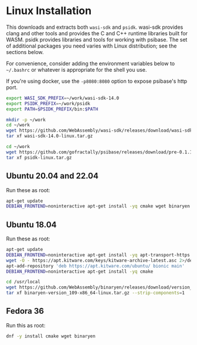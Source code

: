 # Linux Installation

This downloads and extracts both `wasi-sdk` and `psidk`. wasi-sdk provides clang and other tools and provides the C and C++ runtime libraries built for WASM. psidk provides libraries and tools for working with psibase. The set of additional packages you need varies with Linux distribution; see the sections below.

For convenience, consider adding the environment variables below to `~/.bashrc` or whatever is appropriate for the shell you use.

If you're using docker, use the `-p8080:8080` option to expose psibase's http port.

```sh
export WASI_SDK_PREFIX=~/work/wasi-sdk-14.0
export PSIDK_PREFIX=~/work/psidk
export PATH=$PSIDK_PREFIX/bin:$PATH

mkdir -p ~/work
cd ~/work
wget https://github.com/WebAssembly/wasi-sdk/releases/download/wasi-sdk-14/wasi-sdk-14.0-linux.tar.gz
tar xf wasi-sdk-14.0-linux.tar.gz

cd ~/work
wget https://github.com/gofractally/psibase/releases/download/pre-0.1.1/psidk-linux.tar.gz
tar xf psidk-linux.tar.gz
```

## Ubuntu 20.04 and 22.04

Run these as root:

```sh
apt-get update
DEBIAN_FRONTEND=noninteractive apt-get install -yq cmake wget binaryen
```

## Ubuntu 18.04

Run these as root:

```sh
apt-get update
DEBIAN_FRONTEND=noninteractive apt-get install -yq apt-transport-https ca-certificates gnupg software-properties-common wget
wget -O - https://apt.kitware.com/keys/kitware-archive-latest.asc 2>/dev/null | apt-key add -
apt-add-repository 'deb https://apt.kitware.com/ubuntu/ bionic main'
DEBIAN_FRONTEND=noninteractive apt-get install -yq cmake

cd /usr/local
wget https://github.com/WebAssembly/binaryen/releases/download/version_109/binaryen-version_109-x86_64-linux.tar.gz
tar xf binaryen-version_109-x86_64-linux.tar.gz --strip-components=1
```

## Fedora 36

Run this as root:

```sh
dnf -y install cmake wget binaryen
```
